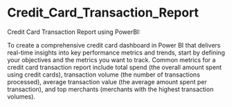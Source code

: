 # Credit_Card_Transaction_Report
Credit Card Transaction Report using PowerBI:

To create a comprehensive credit card dashboard in Power BI that delivers real-time insights into key
performance metrics and trends, start by defining your objectives and the metrics you want to track. 
Common metrics for a credit card transaction report include total spend (the overall amount spent using 
credit cards), transaction volume (the number of transactions processed), average transaction value 
(the average amount spent per transaction), and top merchants (merchants with the highest transaction volumes).
